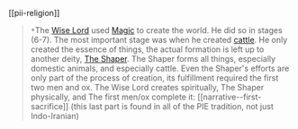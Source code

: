 [[pii-religion]]

> `*`The [Wise Lord](wise-lord.md) used [Magic](magic.md) to create the world. He did so in stages (6-7). The most important stage was when he created [cattle](bovines.md). He only created the essence of things, the actual formation is left up to another deity, [The Shaper](the-shaper.md). The Shaper forms all things, especially domestic animals, and especially cattle. Even the Shaper's efforts are only part of the process of creation, its fulfillment required the first two men and ox. The Wise Lord creates spiritually, The Shaper physically, and The first men/ox complete it: [[narrative--first-sacrifice]] (this last part is found in all of the PIE tradition, not just Indo-Iranian)